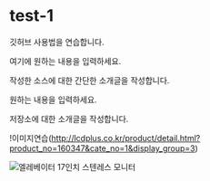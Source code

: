 # test-1
깃허브 사용법을 연습합니다.

여기에 원하는 내용을 입력하세요.

작성한 소스에 대한 간단한 소개글을 작성합니다.

원하는 내용을 입력하세요.

저장소에 대한 소개글을 작성합니다.

!이미지연습(http://lcdplus.co.kr/product/detail.html?product_no=160347&cate_no=1&display_group=3)

![엘레베이터 17인치 스텐레스 모니터](./images/17inch.jpg)
